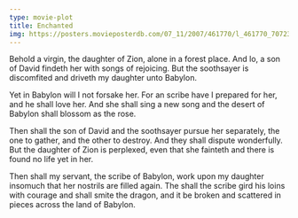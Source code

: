 ```yaml
---
type: movie-plot
title: Enchanted
img: https://posters.movieposterdb.com/07_11/2007/461770/l_461770_70723502.jpg
---
```


Behold a virgin, the daughter of Zion, alone in a forest place. And lo, a son of David findeth her with songs of rejoicing. But the soothsayer is discomfited and driveth my daughter unto Babylon.

Yet in Babylon will I not forsake her. For an scribe have I prepared for her, and he shall love her. And she shall sing a new song and the desert of Babylon shall blossom as the rose.

Then shall the son of David and the soothsayer pursue her separately, the one to gather, and the other to destroy. And they shall dispute wonderfully. But the daughter of Zion is perplexed, even that she fainteth and there is found no life yet in her.

Then shall my servant, the scribe of Babylon, work upon my daughter insomuch that her nostrils are filled again. The shall the scribe gird his loins with courage and shall smite the dragon, and it be broken and scattered in pieces across the land of Babylon. 